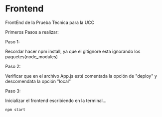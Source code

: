 # Frontend

FrontEnd de la Prueba Técnica para la UCC

Primeros Pasos a realizar:

Paso 1:

Recordar hacer npm install, ya que el gitignore esta ignorando los paquetes(node_modules)

Paso 2:

Verificar que en el archivo App.js esté comentada la opción de "deploy" y descomendata la opción "local"

Paso 3:

Inicializar el frontend escribiendo en la terminal...

```
npm start
```
